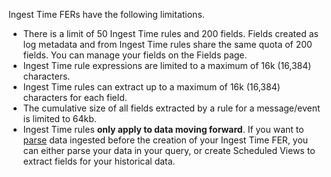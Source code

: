 Ingest Time FERs have the following limitations.

* There is a limit of 50 Ingest Time rules and 200 fields. Fields created as log metadata and from Ingest Time rules share the same quota of 200 fields. You can manage your fields on the Fields page. 
* Ingest Time rule expressions are limited to a maximum of 16k (16,384) characters. 
* Ingest Time rules can extract up to a maximum of 16k (16,384) characters for each field.
* The cumulative size of all fields extracted by a rule for a message/event is limited to 64kb.
* Ingest Time rules **only apply to data moving forward**. If you want to [parse](/docs/search/search-query-language/parse-operators) data ingested before the creation of your Ingest Time FER, you can either parse your data in your query, or create Scheduled Views to extract fields for your historical data.  
